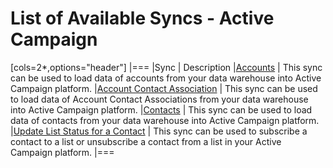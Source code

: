 # List of Available Syncs - Active Campaign

[cols=2*,options="header"]
|===
|Sync | Description
|[Accounts](../images/accounts.png) | This sync can be used to load data of accounts from your data warehouse into Active Campaign platform.
|[Account Contact Association](../images/account-contact-association.png) | This sync can be used to load data of Account Contact Associations from your data warehouse into Active Campaign platform.
|[Contacts](../images/contacts.png) | This sync can be used to load data of contacts from your data warehouse into Active Campaign platform.
|[Update List Status for a Contact](../images/update-list-status-for-a-contact.png) | This sync can be used to subscribe a contact to a list or unsubscribe a contact from a list in your Active Campaign platform.
|===
